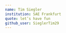 ```yaml
---
name: Tim Siegler
institution: SAE Frankfurt
quote: let’s have fun
github_user: SieglerTim29
---
```

